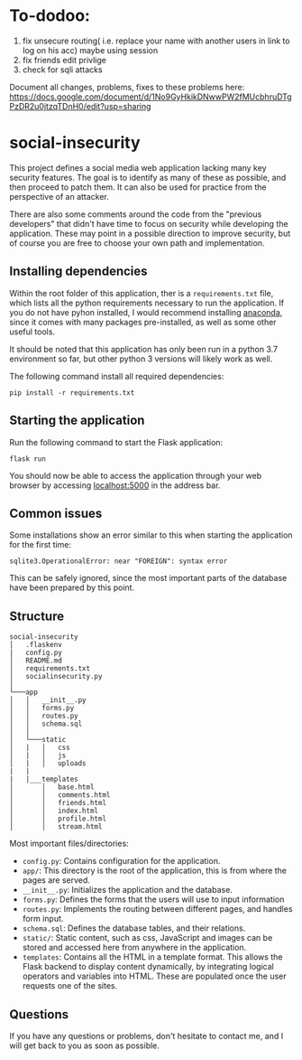 # To-dodoo:

1. fix unsecure routing( i.e. replace your name with another users in link to log on his acc) maybe using session
1. fix friends edit privlige
3. check for sqli attacks

Document all changes, problems, fixes to these problems here:
https://docs.google.com/document/d/1No9GyHkikDNwwPW2fMUcbhruDTgPzDR2u0jtzqTDnH0/edit?usp=sharing

# social-insecurity

This project defines a social media web application lacking many key security features. The goal is to identify as many of these as possible, and then proceed to patch them. It can also be used for practice from the perspective of an attacker.

There are also some comments around the code from the "previous developers" that didn't have time to focus on security while developing the application. These may point in a possible direction to improve security, but of course you are free to choose your own path and implementation.

## Installing dependencies
Within the root folder of this application, ther is a `requirements.txt` file, which lists all the python requirements necessary to run the application. If you do not have pyhon installed, I would recommend installing  [anaconda](https://www.anaconda.com/distribution/), since it comes with many packages pre-installed, as well as some other useful tools.

It should be noted that this application has only been run in a python 3.7 environment so far, but other python 3 versions will likely work as well.

The following command install all required dependencies:

```
pip install -r requirements.txt
```

## Starting the application
Run the following command to start the Flask application:

```
flask run
```

You should now be able to access the application through your web browser by accessing [localhost:5000](http://localhost:5000) in the address bar.

## Common issues
Some installations show an error similar to this when starting the application for the first time:

```
sqlite3.OperationalError: near "FOREIGN": syntax error
```

This can be safely ignored, since the most important parts of the database have been prepared by this point.

## Structure
```
social-insecurity
│   .flaskenv
|   config.py
│   README.md
│   requirements.txt
│   socialinsecurity.py
│
└───app
│   │   __init__.py
│   │   forms.py
│   │   routes.py
│   │   schema.sql
│   │
│   └───static
│   |   │   css
│   |   │   js
│   |   │   uploads
|   |
|   |___templates
│       │   base.html
│       │   comments.html
│       │   friends.html
│       │   index.html
│       │   profile.html
│       │   stream.html
```

Most important files/directories:
- `config.py`: Contains configuration for the application.
- `app/`: This directory is the root of the application, this is from where the pages are served.
- `__init__.py`: Initializes the application and the database.
- `forms.py`: Defines the forms that the users will use to input information
- `routes.py`: Implements the routing between different pages, and handles form input.
- `schema.sql`: Defines the database tables, and their relations.
- `static/`: Static content, such as css, JavaScript and images can be stored and accessed here from anywhere in the application.
- `templates`: Contains all the HTML in a template format. This allows the Flask backend to display content dynamically, by integrating logical operators and variables into HTML. These are populated once the user requests one of the sites.

## Questions
If you have any questions or problems, don't hesitate to contact me, and I will get back to you as soon as possible.
